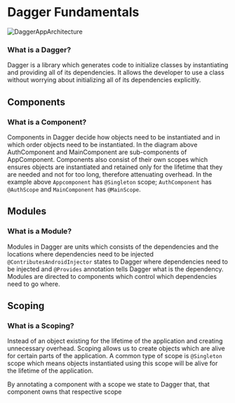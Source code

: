 # Dagger Fundamentals
![DaggerAppArchitecture](https://user-images.githubusercontent.com/22313316/139607513-e279c37b-232a-4505-9926-863774d2cba7.png)

### What is a Dagger? 

Dagger is a library which generates code to initialize classes by instantiating and providing all of its dependencies. It allows the developer to use a class without worrying about initializing all of its dependencies explicitly. 

## Components
### What is a Component? 

Components in Dagger decide how objects need to be instantiated and in which order objects need to be instantiated.
In the diagram above AuthComponent and MainComponent are sub-components of AppComponent. 
Components also consist of their own scopes which ensures objects are instantiated and retained only for the lifetime that they are needed and 
not for too long, therefore attenuating overhead. In the example above `Appcomponent` has `@Singleton` scope; `AuthComponent` has `@AuthScope` and
`MainComponent` has `@MainScope`.

## Modules
### What is a Module?

Modules in Dagger are units which consists of the dependencies and the locations where dependencies need to be injected `@ContributesAndroidInjector` states to Dagger where dependencies need to be injected and `@Provides` annotation tells Dagger what is the dependency. Modules are directed to components which control which dependencies need to go where.

## Scoping
### What is a Scoping?

Instead of an object existing for the lifetime of the application and creating unnecessary overhead. Scoping allows us to create objects which are alive for certain parts of the application. 
A common type of scope is `@Singleton` scope which means objects instantiated using this scope will be alive for the lifetime of the application.

By annotating a component with a scope we state to Dagger that, that component owns that respective scope 
